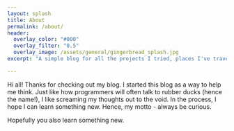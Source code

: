 ```yaml
---
layout: splash
title: About
permalink: /about/
header:
  overlay_color: "#000"
  overlay_filter: "0.5"
  overlay_image: /assets/general/gingerbread_splash.jpg
excerpt: "A simple blog for all the projects I tried, places I've traveled, and foods I've eaten."

---
```


Hi all! Thanks for checking out my blog. I started this blog as a way to help me think.
Just like how programmers will often talk to rubber ducks (hence the name!), I like
screaming my thoughts out to the void. In the process, I hope I can learn something new.
Hence, my motto - always be curious.

Hopefully you also learn something new.